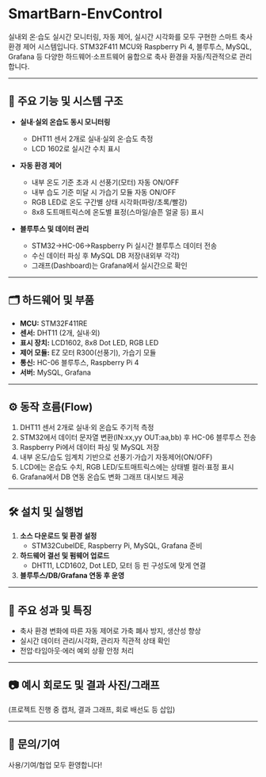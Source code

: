 # SmartBarn-EnvControl

실내외 온·습도 실시간 모니터링, 자동 제어, 실시간 시각화를 모두 구현한 스마트 축사 환경 제어 시스템입니다.
STM32F411 MCU와 Raspberry Pi 4, 블루투스, MySQL, Grafana 등 다양한 하드웨어·소프트웨어 융합으로 축사 환경을 자동/직관적으로 관리합니다.

---

## 🔩 주요 기능 및 시스템 구조

- **실내·실외 온습도 동시 모니터링**
    - DHT11 센서 2개로 실내·실외 온·습도 측정
    - LCD 1602로 실시간 수치 표시

- **자동 환경 제어**
    - 내부 온도 기준 초과 시 선풍기(모터) 자동 ON/OFF
    - 내부 습도 기준 미달 시 가습기 모듈 자동 ON/OFF
    - RGB LED로 온도 구간별 상태 시각화(파랑/초록/빨강)
    - 8x8 도트매트릭스에 온도별 표정(스마일/슬픈 얼굴 등) 표시

- **블루투스 및 데이터 관리**
    - STM32→HC-06→Raspberry Pi 실시간 블루투스 데이터 전송
    - 수신 데이터 파싱 후 MySQL DB 저장(내외부 각각)
    - 그래프(Dashboard)는 Grafana에서 실시간으로 확인

---

## 🗂️ 하드웨어 및 부품

- **MCU:** STM32F411RE
- **센서:** DHT11 (2개, 실내·외)
- **표시 장치:** LCD1602, 8x8 Dot LED, RGB LED
- **제어 모듈:** EZ 모터 R300(선풍기), 가습기 모듈
- **통신:** HC-06 블루투스, Raspberry Pi 4
- **서버:** MySQL, Grafana

---

## ⚙️ 동작 흐름(Flow)

1. DHT11 센서 2개로 실내·외 온습도 주기적 측정
2. STM32에서 데이터 문자열 변환(IN:xx,yy OUT:aa,bb) 후 HC-06 블루투스 전송
3. Raspberry Pi에서 데이터 파싱 및 MySQL 저장
4. 내부 온도/습도 임계치 기반으로 선풍기·가습기 자동제어(ON/OFF)
5. LCD에는 온습도 수치, RGB LED/도트매트릭스에는 상태별 컬러·표정 표시
6. Grafana에서 DB 연동 온습도 변화 그래프 대시보드 제공

---

## 🛠️ 설치 및 실행법

1. **소스 다운로드 및 환경 설정**
    - STM32CubeIDE, Raspberry Pi, MySQL, Grafana 준비
2. **하드웨어 결선 및 펌웨어 업로드**
    - DHT11, LCD1602, Dot LED, 모터 등 핀 구성도에 맞게 연결
3. **블루투스/DB/Grafana 연동 후 운영**

---

## 🚩 주요 성과 및 특징

- 축사 환경 변화에 따른 자동 제어로 가축 폐사 방지, 생산성 향상
- 실시간 데이터 관리/시각화, 관리자 직관적 상태 확인
- 전압·타임아웃·에러 예외 상황 안정 처리

---

## 📷 예시 회로도 및 결과 사진/그래프

(프로젝트 진행 중 캡처, 결과 그래프, 회로 배선도 등 삽입)

---

## 🙋 문의/기여

사용/기여/협업 모두 환영합니다!

